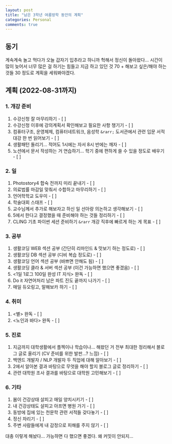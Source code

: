 ```yaml
---
layout: post
title: "남은 3학년 여름방학 동안의 계획"
categories: Personal
comments: true
---
```


## 동기
계속계속 놀고 먹다가 오늘 갑자기 입추라고 하니까 헉해서 정신이 돌아왔다... 
시간이 많이 늦어서 너무 많은 걸 하기는 힘들고 지금 하고 있던 것 70 + 해보고 싶은/해야 하는 것들 30 정도로 계획을 세워봐야겠다.

## 계획 (2022-08-31까지)

### 1. 개강 준비
1. 수강신청 잘 마무리하기 - [ ]
2. 수강신청 이후에 강의계획서 확인해보고 필요한 사항 챙기기 - [ ]
3. 컴퓨터구조, 운영체제, 컴퓨터네트워크, 음성학 `&rarr;` 도서관에서 관련 입문 서적 대강 한 번 읽어보기 - [ ]
4. 생활패턴 돌리기... 적어도 1시에는 자서 8시 반에는 깨자 - [ ]
5. 노션에서 문서 작성하는 거 연습하기... 학기 중에 편하게 쓸 수 있을 정도로 배우기 - [ ]

### 2. 일
1. Photostory4 합숙 전까지 미리 끝내기 - [ ]
2. 의료법률 마감일 맞춰서 수합하고 마무리하기 - [ ]
3. 언어학학교 도우미 - [ ]
4. 학술대회 스태프 - [ ]
5. 교수님께서 추가로 해보자고 하신 일 선아랑 의논하고 생각해보기 - [ ]
6. 5에서 한다고 결정했을 때 준비해야 하는 것들 정리하기 - [ ]
7. CLING 기초 파이썬 세션 준비하기 `&rarr` 개강 직후에 빠르게 하는 게 목표 - [ ]

### 3. 공부
1. 생활코딩 WEB 섹션 공부 (간단히 리마인드 & 맛보기 하는 정도로) - [ ]
2. 생활코딩 DB 섹션 공부 (디비 복습 정도로) - [ ]
3. 생활코딩 언어 섹션 공부 (바쁘면 안해도 됨) - [ ]
4. 생활코딩 클라 & 서버 섹션 공부 (이건 가능하면 했으면 좋겠음) - [ ]
5. <1일 1로그 100일 완성 IT 지식> 완독 - [ ]
6. Do it 자연어처리 남은 파트 진도 끝까지 나가기 - [ ]
7. 매일 듀오링고, 말해보카 하기 - [ ]

### 4. 취미
1. <별> 완독 - [ ]
2. <노인과 바다> 완독 - [ ]

### 5. 진로
1. 지금까지 대학생활에서 플젝이나 학습이나... 해왔던 거 전부 최대한 정리해서 블로그 글로 올리기 (CV 준비를 위한 발판...? 느낌) - [ ]
2. 백엔드 개발자 / NLP 개발자 두 직업에 대해 알아보기 - [ ]
3. 2에서 알아본 결과 바탕으로 무엇을 해야 할지 블로그 글로 정리하기 - [ ]
4. 관련 대학원 조사 결과를 바탕으로 대학원 고민해보기 - [ ]

### 6. 기타
1. 봄이 건강상태 살피고 매일 양치시키기 - [ ]
2. 내 건강상태도 살피고 아프면 병원 가기 - [ ]
3. 동방에 집에 있는 천문학 관련 서적들 갖다놓기 - [ ]
4. 정신 차리기 - [ ]
5. 주변 사람들에게 내 감정으로 피해를 주지 않기 - [ ]

대충 이렇게 해놨다... 가능하면 다 했으면 좋겠다.
왜 커밋이 안되지...
